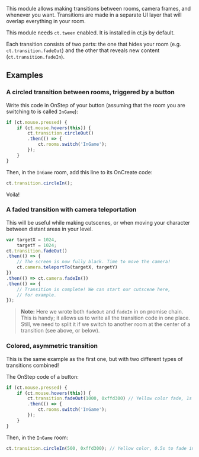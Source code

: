 This module allows making transitions between rooms, camera frames, and whenever you want. Transitions are made in a separate UI layer that will overlap everything in your room.

This module needs `ct.tween` enabled. It is installed in ct.js by default.

Each transition consists of two parts: the one that hides your room (e.g. `ct.transition.fadeOut`) and the other that reveals new content (`ct.transition.fadeIn`).

## Examples

### A circled transition between rooms, triggered by a button

Write this code in OnStep of your button (assuming that the room you are switching to is called `InGame`):

```js
if (ct.mouse.pressed) {
    if (ct.mouse.hovers(this)) {
        ct.transition.circleOut()
        .then(() => {
            ct.rooms.switch('InGame');
        });
    }
}
```

Then, in the `InGame` room, add this line to its OnCreate code:

```js
ct.transition.circleIn();
```

Voila!

### A faded transition with camera teleportation

This will be useful while making cutscenes, or when moving your character between distant areas in your level.

```js
var targetX = 1024,
    targetY = 1024;
ct.transition.fadeOut()
.then(() => {
    // The screen is now fully black. Time to move the camera!
    ct.camera.teleportTo(targetX, targetY)
})
.then(() => ct.camera.fadeIn())
.then(() => {
    // Transition is complete! We can start our cutscene here,
    // for example.
});
```

> **Note:** Here we wrote both `fadeOut` and `fadeIn` in on promise chain. This is handy; it allows us to write all the transition code in one place. Still, we need to split it if we switch to another room at the center of a transition (see above, or below).

### Colored, asymmetric transition

This is the same example as the first one, but with two different types of transitions combined!

The OnStep code of a button:

```js
if (ct.mouse.pressed) {
    if (ct.mouse.hovers(this)) {
        ct.transition.fadeOut(1000, 0xffd300) // Yellow color fade, 1s to fade out
        .then(() => {
            ct.rooms.switch('InGame');
        });
    }
}
```

Then, in the `InGame` room:

```js
ct.transition.circleIn(500, 0xffd300); // Yellow color, 0.5s to fade in, transitions in a circular shape
```